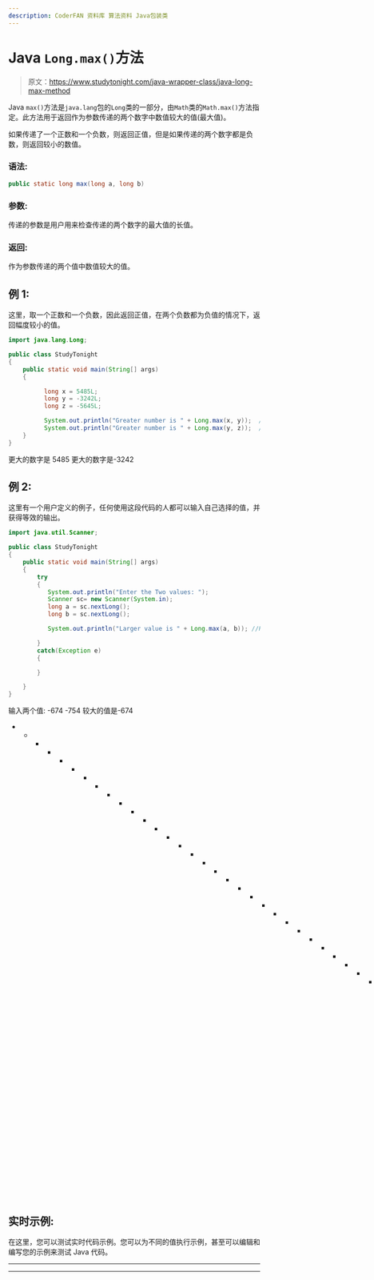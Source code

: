 ```yaml
---
description: CoderFAN 资料库 算法资料 Java包装类
---
```


# Java `Long.max()`方法

> 原文：<https://www.studytonight.com/java-wrapper-class/java-long-max-method>

Java `max()`方法是`java.lang`包的`Long`类的一部分，由`Math`类的`Math.max()`方法指定。此方法用于返回作为参数传递的两个数字中数值较大的值(最大值)。

如果传递了一个正数和一个负数，则返回正值，但是如果传递的两个数字都是负数，则返回较小的数值。

### 语法:

```java
public static long max(long a, long b)
```

### 参数:

传递的参数是用户用来检查传递的两个数字的最大值的长值。

### 返回:

作为参数传递的两个值中数值较大的值。

## 例 1:

这里，取一个正数和一个负数，因此返回正值，在两个负数都为负值的情况下，返回幅度较小的值。

```java
import java.lang.Long;

public class StudyTonight 
{  
    public static void main(String[] args) 
    {  

          long x = 5485L;  
          long y = -3242L; 
          long z = -5645L;

          System.out.println("Greater number is " + Long.max(x, y));  // print the larger number between x and y 
          System.out.println("Greater number is " + Long.max(y, z));  // print the larger number between y and z
    }  
}
```

更大的数字是 5485
更大的数字是-3242

## 例 2:

这里有一个用户定义的例子，任何使用这段代码的人都可以输入自己选择的值，并获得等效的输出。

```java
import java.util.Scanner; 

public class StudyTonight
{  
    public static void main(String[] args) 
    {  
        try
        {
           System.out.println("Enter the Two values: ");  
           Scanner sc= new Scanner(System.in);  
           long a = sc.nextLong();  
           long b = sc.nextLong();  

           System.out.println("Larger value is " + Long.max(a, b)); //Print the larger number between a and b 

        }
        catch(Exception e)
        {

        }

    }  
} 
```

输入两个值:
-674 -754
较大的值是-674
* * * * * * * * * * * * * * * * * * * * * * * * * * * * * * * T4】输入两个值:
890 -423
较大的值是 890

## 实时示例:

在这里，您可以测试实时代码示例。您可以为不同的值执行示例，甚至可以编辑和编写您的示例来测试 Java 代码。

* * *

* * *